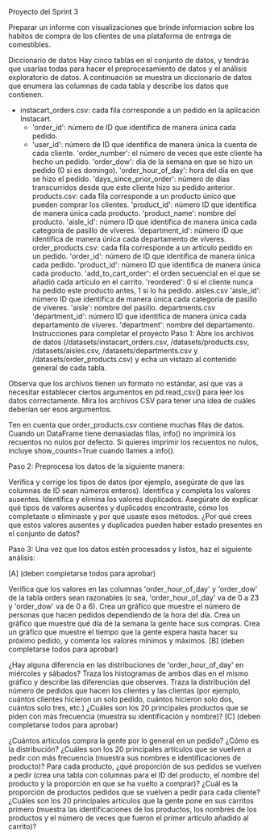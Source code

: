 Proyecto del Sprint 3

Preparar un informe con visualizaciones que brinde informacion sobre los habitos de compra de los clientes de una plataforma de entrega de comestibles.

Diccionario de datos
Hay cinco tablas en el conjunto de datos, y tendrás que usarlas todas para hacer el preprocesamiento de datos y el análisis exploratorio de datos. A continuación se muestra un diccionario de datos que enumera las columnas de cada tabla y describe los datos que contienen.

- instacart_orders.csv: cada fila corresponde a un pedido en la aplicación Instacart.
  - 'order_id': número de ID que identifica de manera única cada pedido.
  - 'user_id': número de ID que identifica de manera única la cuenta de cada cliente.
'order_number': el número de veces que este cliente ha hecho un pedido.
'order_dow': día de la semana en que se hizo un pedido (0 si es domingo).
'order_hour_of_day': hora del día en que se hizo el pedido.
'days_since_prior_order': número de días transcurridos desde que este cliente hizo su pedido anterior.
products.csv: cada fila corresponde a un producto único que pueden comprar los clientes.
'product_id': número ID que identifica de manera única cada producto.
'product_name': nombre del producto.
'aisle_id': número ID que identifica de manera única cada categoría de pasillo de víveres.
'department_id': número ID que identifica de manera única cada departamento de víveres.
order_products.csv: cada fila corresponde a un artículo pedido en un pedido.
'order_id': número de ID que identifica de manera única cada pedido.
'product_id': número ID que identifica de manera única cada producto.
'add_to_cart_order': el orden secuencial en el que se añadió cada artículo en el carrito.
'reordered': 0 si el cliente nunca ha pedido este producto antes, 1 si lo ha pedido.
aisles.csv
'aisle_id': número ID que identifica de manera única cada categoría de pasillo de víveres.
'aisle': nombre del pasillo.
departments.csv
'department_id': número ID que identifica de manera única cada departamento de víveres.
'department': nombre del departamento.
Instrucciones para completar el proyecto
Paso 1: Abre los archivos de datos (/datasets/instacart_orders.csv, /datasets/products.csv, /datasets/aisles.csv, /datasets/departments.csv y /datasets/order_products.csv) y echa un vistazo al contenido general de cada tabla.

Observa que los archivos tienen un formato no estándar, así que vas a necesitar establecer ciertos argumentos en pd.read_csv() para leer los datos correctamente. Mira los archivos CSV para tener una idea de cuáles deberían ser esos argumentos.

Ten en cuenta que order_products.csv contiene muchas filas de datos. Cuando un DataFrame tiene demasiadas filas, info() no imprimirá los recuentos no nulos por defecto. Si quieres imprimir los recuentos no nulos, incluye show_counts=True cuando llames a info().

Paso 2: Preprocesa los datos de la siguiente manera:

Verifica y corrige los tipos de datos (por ejemplo, asegúrate de que las columnas de ID sean números enteros).
Identifica y completa los valores ausentes.
Identifica y elimina los valores duplicados.
Asegúrate de explicar qué tipos de valores ausentes y duplicados encontraste, cómo los completaste o eliminaste y por qué usaste esos métodos. ¿Por qué crees que estos valores ausentes y duplicados pueden haber estado presentes en el conjunto de datos?

Paso 3: Una vez que los datos estén procesados y listos, haz el siguiente análisis:

[A] (deben completarse todos para aprobar)

Verifica que los valores en las columnas 'order_hour_of_day' y 'order_dow' de la tabla orders sean razonables (o sea, 'order_hour_of_day' va de 0 a 23 y 'order_dow' va de 0 a 6).
Crea un gráfico que muestre el número de personas que hacen pedidos dependiendo de la hora del día.
Crea un gráfico que muestre qué día de la semana la gente hace sus compras.
Crea un gráfico que muestre el tiempo que la gente espera hasta hacer su próximo pedido, y comenta los valores mínimos y máximos.
[B] (deben completarse todos para aprobar)

¿Hay alguna diferencia en las distribuciones de 'order_hour_of_day' en miércoles y sábados? Traza los histogramas de ambos días en el mismo gráfico y describe las diferencias que observes.
Traza la distribución del número de pedidos que hacen los clientes y las clientas (por ejemplo, cuántos clientes hicieron un solo pedido, cuántos hicieron solo dos, cuántos solo tres, etc.)
¿Cuáles son los 20 principales productos que se piden con más frecuencia (muestra su identificación y nombre)?
[C] (deben completarse todos para aprobar)

¿Cuántos artículos compra la gente por lo general en un pedido? ¿Cómo es la distribución?
¿Cuáles son los 20 principales artículos que se vuelven a pedir con más frecuencia (muestra sus nombres e identificaciones de producto)?
Para cada producto, ¿qué proporción de sus pedidos se vuelven a pedir (crea una tabla con columnas para el ID del producto, el nombre del producto y la proporción en que se ha vuelto a comprar)?
¿Cuál es la proporción de productos pedidos que se vuelven a pedir para cada cliente?
¿Cuáles son los 20 principales artículos que la gente pone en sus carritos primero (muestra las identificaciones de los productos, los nombres de los productos y el número de veces que fueron el primer artículo añadido al carrito)?
